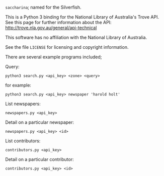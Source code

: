 
`saccharina`; named for the Silverfish.

This is a Python 3 binding for the National Library of Australia's
Trove API. See this page for further information about the API:
http://trove.nla.gov.au/general/api-technical

This software has no affiliation with the National Library of Australia.

See the file `LICENSE` for licensing and copyright information.

There are several example programs included;

Query:

    python3 search.py <api_key> <zone> <query>

for example:

    python3 search.py <api_key> newspaper 'harold holt'

List newspapers:

    newspapers.py <api_key>

Detail on a particular newspaper:

    newspapers.py <api_key> <id>

List contributors:

    contributors.py <api_key>

Detail on a particular contributor:

    contributors.py <api_key> <id>

